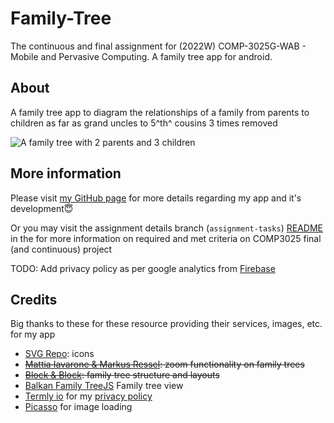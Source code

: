 # Family-Tree

The continuous and final assignment for (2022W) COMP-3025G-WAB - Mobile and Pervasive Computing. A family tree app for android.

## About

A family tree app to diagram the relationships of a family from parents to children as far as grand uncles to 5^th^ cousins 3 times removed

![A family tree with 2 parents and 3 children](/../assignment-tasks/docs/img/example@1x.png)

## More information

Please visit [my GitHub page](https://csc530.github.io/Family-Tree/) for more details regarding my app and it's development😇

Or you may visit the assignment details branch (`assignment-tasks`) [README](/../../assignment-tasks/README.md) in the for more information on required and met criteria on COMP3025 final (and continuous) project

TODO: Add privacy policy as per google analytics from [Firebase](https://www.google.com/analytics/terms/us.html)

## Credits

Big thanks to these for these resource providing their services, images, etc. for my app

- [SVG Repo](https://www.svgrepo.com/svg/157858/plus): icons
- ~~[Mattia Iavarone &  Markus Ressel](https://github.com/natario1/ZoomLayout): zoom functionality on family trees~~
- ~~[Block & Block](https://github.com/oss-bandb/GraphView): family tree structure and layouts~~
- [Balkan Family TreeJS](https://balkan.app/FamilyTreeJS) Family tree view
- [Termly io](https://termly.io) for my [privacy policy](/../../assignment-tasks/docs/privacy-policy.md)
- [Picasso](https://square.github.io/picasso/) for image loading